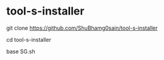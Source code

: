 # tool-s-installer

git clone https://github.com/ShuBhamg0sain/tool-s-installer

cd tool-s-installer

base SG.sh
